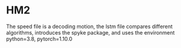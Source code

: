 # HM2
The speed file is a decoding motion, the lstm file compares different algorithms, introduces the spyke package, and uses the environment python=3.8, pytorch=1.10.0
